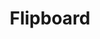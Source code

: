 ---
blog: https://about.flipboard.com/blog/
facebook: https://www.facebook.com/flipboard
googleplus: https://plus.google.com/117621824418336664774/posts
guide: https://about.flipboard.com/brand-guidelines/
logohandle: flipboard
sort: flipboard
title: Flipboard
tumblr: http://flipboard.tumblr.com/
twitter: flipboard
website: https://flipboard.com/
wikipedia: https://en.wikipedia.org/wiki/Flipboard
---
